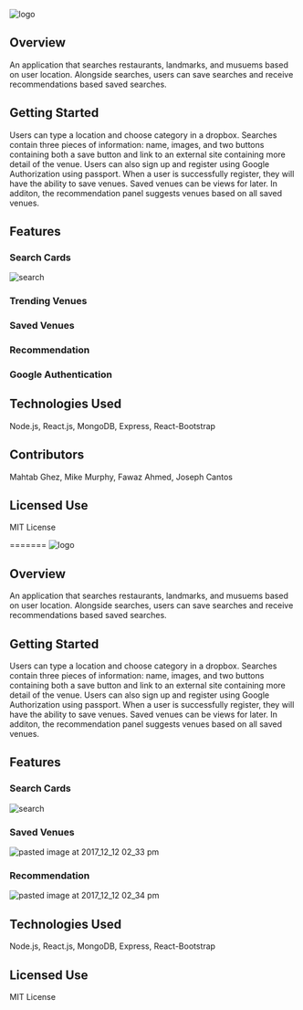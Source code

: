 ![logo](https://user-images.githubusercontent.com/30422279/33820868-4e1de4aa-de06-11e7-8854-eb4a6110e0ae.PNG)
## Overview
An application that searches restaurants, landmarks, and musuems based on user location. Alongside searches, users can save searches and receive recommendations based saved searches.

## Getting Started

Users can type a location and choose category in a dropbox. Searches contain three pieces of information: name, images, and two buttons containing both a save button and link to an external site containing more detail of the venue. Users can also sign up and register using Google Authorization using passport. When a user is successfully register, they will have the ability to save venues. Saved venues can be views for later. In additon, the recommendation panel suggests venues based on all saved venues. 

## Features
 
### Search Cards 
![search](https://user-images.githubusercontent.com/30422279/33823812-395955c6-de11-11e7-8d18-6340eada9bbf.PNG)

### Trending Venues

### Saved Venues

### Recommendation


### Google Authentication


## Technologies Used
Node.js, React.js, MongoDB, Express, React-Bootstrap

## Contributors

Mahtab Ghez, Mike Murphy, Fawaz Ahmed, Joseph Cantos

## Licensed Use
  MIT License
  

=======
![logo](https://user-images.githubusercontent.com/30422279/33820868-4e1de4aa-de06-11e7-8854-eb4a6110e0ae.PNG)
## Overview
An application that searches restaurants, landmarks, and musuems based on user location. Alongside searches, users can save searches and receive recommendations based saved searches.

## Getting Started

Users can type a location and choose category in a dropbox. Searches contain three pieces of information: name, images, and two buttons containing both a save button and link to an external site containing more detail of the venue. Users can also sign up and register using Google Authorization using passport. When a user is successfully register, they will have the ability to save venues. Saved venues can be views for later. In additon, the recommendation panel suggests venues based on all saved venues. 

## Features
 
### Search Cards 
![search](https://user-images.githubusercontent.com/30422279/33823812-395955c6-de11-11e7-8d18-6340eada9bbf.PNG)

### Saved Venues
![pasted image at 2017_12_12 02_33 pm](https://user-images.githubusercontent.com/30422279/33925654-ac976fe4-df8f-11e7-8eb5-cf985ba370ca.png)
### Recommendation 
![pasted image at 2017_12_12 02_34 pm](https://user-images.githubusercontent.com/30422279/33925691-e40af19e-df8f-11e7-9a67-4eb77d230e15.png)


## Technologies Used
Node.js, React.js, MongoDB, Express, React-Bootstrap

## Licensed Use
  MIT License
